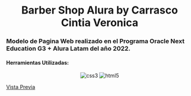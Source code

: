 
<h1 align="center">Barber Shop Alura by Carrasco Cintia Veronica</h1>
<h3 align="">Modelo de Pagina Web realizado en el Programa Oracle Next Education G3 + Alura Latam del año 2022.</h3>


<h4 align="left">Herramientas Utilizadas:</h4>
<p align="center"> <a><img src="https://img.shields.io/badge/CSS3-1572B6?style=for-the-badge&logo=css3&logoColor=white" alt="css3"/> </a> <a> <img src ="https://img.shields.io/badge/HTML5-E34F26?style=for-the-badge&logo=html5&logoColor=white" alt="html5"/> </a>

[Vista Previa](https://cintiaparamore.github.io/barberia_alura.github.io/)
